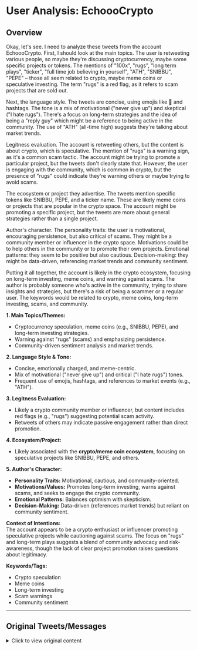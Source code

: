 # User Analysis: EchoooCrypto

## Overview

<think>
Okay, let's see. I need to analyze these tweets from the account EchoooCrypto. First, I should look at the main topics. The user is retweeting various people, so maybe they're discussing cryptocurrency, maybe some specific projects or tokens. The mentions of "100x", "rugs", "long term plays", "ticker", "full time job believing in yourself", "ATH", "SNIBBU", "PEPE" – those all seem related to crypto, maybe meme coins or speculative investing. The term "rugs" is a red flag, as it refers to scam projects that are sold out.

Next, the language style. The tweets are concise, using emojis like 🫵 and hashtags. The tone is a mix of motivational ("never give up") and skeptical ("I hate rugs"). There's a focus on long-term strategies and the idea of being a "reply guy" which might be a reference to being active in the community. The use of "ATH" (all-time high) suggests they're talking about market trends.

Legitness evaluation. The account is retweeting others, but the content is about crypto, which is speculative. The mention of "rugs" is a warning sign, as it's a common scam tactic. The account might be trying to promote a particular project, but the tweets don't clearly state that. However, the user is engaging with the community, which is common in crypto, but the presence of "rugs" could indicate they're warning others or maybe trying to avoid scams.

The ecosystem or project they advertise. The tweets mention specific tokens like SNIBBU, PEPE, and a ticker name. These are likely meme coins or projects that are popular in the crypto space. The account might be promoting a specific project, but the tweets are more about general strategies rather than a single project.

Author's character. The personality traits: the user is motivational, encouraging persistence, but also critical of scams. They might be a community member or influencer in the crypto space. Motivations could be to help others in the community or to promote their own projects. Emotional patterns: they seem to be positive but also cautious. Decision-making: they might be data-driven, referencing market trends and community sentiment.

Putting it all together, the account is likely in the crypto ecosystem, focusing on long-term investing, meme coins, and warning against scams. The author is probably someone who's active in the community, trying to share insights and strategies, but there's a risk of being a scammer or a regular user. The keywords would be related to crypto, meme coins, long-term investing, scams, and community.
</think>

**1. Main Topics/Themes:**  
- Cryptocurrency speculation, meme coins (e.g., SNIBBU, PEPE), and long-term investing strategies.  
- Warning against "rugs" (scams) and emphasizing persistence.  
- Community-driven sentiment analysis and market trends.  

**2. Language Style & Tone:**  
- Concise, emotionally charged, and meme-centric.  
- Mix of motivational ("never give up") and critical ("I hate rugs") tones.  
- Frequent use of emojis, hashtags, and references to market events (e.g., "ATH").  

**3. Legitness Evaluation:**  
- Likely a crypto community member or influencer, but content includes red flags (e.g., "rugs") suggesting potential scam activity.  
- Retweets of others may indicate passive engagement rather than direct promotion.  

**4. Ecosystem/Project:**  
- Likely associated with the **crypto/meme coin ecosystem**, focusing on speculative projects like SNIBBU, PEPE, and others.  

**5. Author's Character:**  
- **Personality Traits:** Motivational, cautious, and community-oriented.  
- **Motivations/Values:** Promotes long-term investing, warns against scams, and seeks to engage the crypto community.  
- **Emotional Patterns:** Balances optimism with skepticism.  
- **Decision-Making:** Data-driven (references market trends) but reliant on community sentiment.  

**Context of Intentions:**  
The account appears to be a crypto enthusiast or influencer promoting speculative projects while cautioning against scams. The focus on "rugs" and long-term plays suggests a blend of community advocacy and risk-awareness, though the lack of clear project promotion raises questions about legitimacy.  

**Keywords/Tags:**  
- Crypto speculation  
- Meme coins  
- Long-term investing  
- Scam warnings  
- Community sentiment
---
## Original Tweets/Messages

<details>
<summary>Click to view original content</summary>

| Type | Content |
|------|---------|
| messages | RT @SolLunix: what are we buying?

i need the next 100x |
| messages | RT @Lhzzr: I hate rugs

I love long term plays

NAME THE  TICKER 🫵 |
| messages | RT @KulbikC: it’s a full time job believing in yourself |
| messages | RT @eth_exy: If you know you know. https://t.co/j9qDjOd4Cj |
| messages | RT @voided: People don't understand the power of being a reply guy |
| messages | RT @SolLunix: never give up https://t.co/jeGEKN9HCA |
| messages | RT @TeTheGamer: Can we the trenches agree the send something 

I miss them days where everyone on the TL would be pushing the same play |
| messages | RT @Colewherld: $SNIBBU ATH after ATH.

And you are still sitting there wondering if you are too late...

If you found $PEPE at $5m, would… |

</details>
